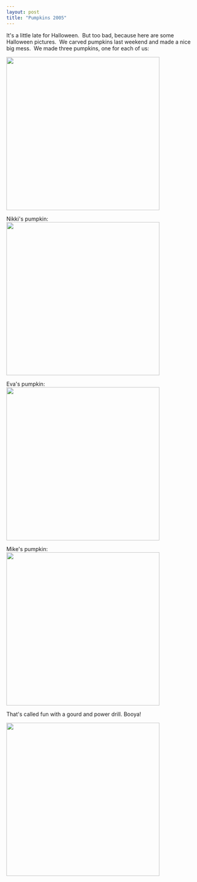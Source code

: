 ```yaml
---
layout: post
title: "Pumpkins 2005"
---
```


<p>It's a little late for Halloween.&nbsp; But too bad, because here are some Halloween pictures.&nbsp; We carved pumpkins last weekend and made a nice big mess.&nbsp; We made three pumpkins, one for each of us:</p>
<p><img src="/images/pumpkins2005/pump01.jpg" width="400"></p>
<p>Nikki's pumpkin:<br/><img src="/images/pumpkins2005/pump02.jpg" width="400"></p>
<p>Eva's pumpkin:<br/><img src="/images/pumpkins2005/pump03.jpg" width="400"></p>
<p>Mike's pumpkin:<br/><img src="/images/pumpkins2005/pump04.jpg" width="400"></p>
<p>That's called fun with a gourd and power drill.  Booya!</p>
<p><img src="/images/pumpkins2005/pump06.jpg" width="400"></p>
 
